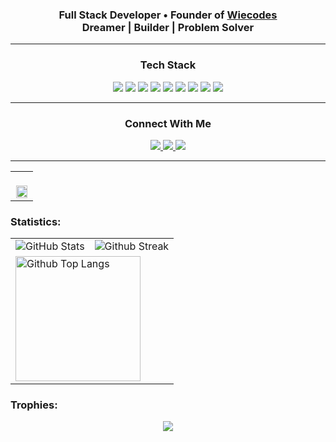 <h3 align="center">
  Full Stack Developer • Founder of <a href="https://wiecodes.com">Wiecodes</a><br/>
  Dreamer | Builder | Problem Solver
</h3>

---

<h3 align="center">Tech Stack</h3>

<p align="center">
  <img src="https://img.shields.io/badge/-MongoDB-4DB33D?style=flat&logo=mongodb&logoColor=white"/>
  <img src="https://img.shields.io/badge/-Express.js-000000?style=flat&logo=express&logoColor=white"/>
  <img src="https://img.shields.io/badge/-React-61DAFB?style=flat&logo=react&logoColor=black"/>
  <img src="https://img.shields.io/badge/-Node.js-339933?style=flat&logo=node.js&logoColor=white"/>
  <img src="https://img.shields.io/badge/-Firebase-FFCA28?style=flat&logo=firebase&logoColor=black"/>
  <img src="https://img.shields.io/badge/-GitHub-181717?style=flat&logo=github&logoColor=white"/>
  <img src="https://img.shields.io/badge/-TailwindCSS-38B2AC?style=flat&logo=tailwind-css&logoColor=white"/>
  <img src="https://img.shields.io/badge/-JavaScript-F7DF1E?style=flat&logo=javascript&logoColor=black"/>
  <img src="https://img.shields.io/badge/-TypeScript-3178C6?style=flat&logo=typescript&logoColor=white"/>
</p>

---

<h3 align="center">Connect With Me</h3>

<p align="center">
  <a href="https://www.linkedin.com/in/wiebuu">
    <img src="https://img.shields.io/badge/-LinkedIn-0077B5?style=flat&logo=linkedin&logoColor=white">
  </a>
  <a href="mailto:vishwasvibhuofficial123@gmail.com">
    <img src="https://img.shields.io/badge/-Email-D14836?style=flat&logo=gmail&logoColor=white">
  </a>
  <a href="https://leetcode.com/wiebuu/">
    <img src="https://img.shields.io/badge/-LeetCode-FFA116?style=flat&logo=leetcode&logoColor=black">
  </a>
</p>



---

<table align="center" width="100%">
<tr>
<td colspan="2" align="center">
<br/>
<img src="https://github-profile-summary-cards.vercel.app/api/cards/profile-details?username=wiebuu&theme=radical" width="95%" />
</td>
</tr>
</table>

### Statistics:
<table>
  <tr>
    <td>
      <img src="https://github-readme-stats.vercel.app/api?username=wiebuu&theme=yeblu&hide_border=false&include_all_commits=true&count_private=true" alt="GitHub Stats" title="Github Stats"/>  
    </td>
    <td>
      <img src="https://nirzak-streak-stats.vercel.app/?user=wiebuu&theme=yeblu&hide_border=false" alt="Github Streak" title="Github Streak"/> 
    </td>
  </tr>
  <tr>
    <td colspan="2">
      <img height="200" src="https://github-readme-stats.vercel.app/api/top-langs/?username=wiebuu&theme=yeblu&hide_border=false&include_all_commits=true&count_private=true&layout=compact&hide=jupyter%20notebook" alt="Github Top Langs" title="Github Top Langs"/> 
    </td>
  </tr>
</table>

### Trophies:
<p align="center">
  <a>
    <img src="https://github-profile-trophy.vercel.app/?username=wiebuu&theme=algolia&no-frame=false&no-bg=false&margin-w=4"/>
  </a>
</p>



